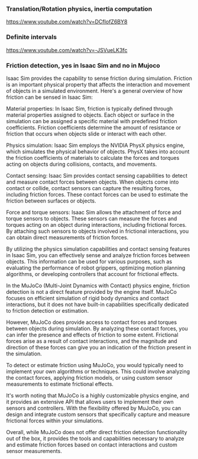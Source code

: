 ### Translation/Rotation physics, inertia computation

https://www.youtube.com/watch?v=DCfIofZ6BY8

### Definite intervals

https://www.youtube.com/watch?v=-JSVueLK3fc

### Friction detection, yes in Isaac Sim and no in Mujoco

Isaac Sim provides the capability to sense friction during simulation. Friction is an important physical property that affects the interaction and movement of objects in a simulated environment. Here's a general overview of how friction can be sensed in Isaac Sim:

Material properties: In Isaac Sim, friction is typically defined through material properties assigned to objects. Each object or surface in the simulation can be assigned a specific material with predefined friction coefficients. Friction coefficients determine the amount of resistance or friction that occurs when objects slide or interact with each other.

Physics simulation: Isaac Sim employs the NVIDIA PhysX physics engine, which simulates the physical behavior of objects. PhysX takes into account the friction coefficients of materials to calculate the forces and torques acting on objects during collisions, contacts, and movements.

Contact sensing: Isaac Sim provides contact sensing capabilities to detect and measure contact forces between objects. When objects come into contact or collide, contact sensors can capture the resulting forces, including friction forces. These contact forces can be used to estimate the friction between surfaces or objects.

Force and torque sensors: Isaac Sim allows the attachment of force and torque sensors to objects. These sensors can measure the forces and torques acting on an object during interactions, including frictional forces. By attaching such sensors to objects involved in frictional interactions, you can obtain direct measurements of friction forces.

By utilizing the physics simulation capabilities and contact sensing features in Isaac Sim, you can effectively sense and analyze friction forces between objects. This information can be used for various purposes, such as evaluating the performance of robot grippers, optimizing motion planning algorithms, or developing controllers that account for frictional effects.

In the MuJoCo (Multi-Joint Dynamics with Contact) physics engine, friction detection is not a direct feature provided by the engine itself. MuJoCo focuses on efficient simulation of rigid body dynamics and contact interactions, but it does not have built-in capabilities specifically dedicated to friction detection or estimation.

However, MuJoCo does provide access to contact forces and torques between objects during simulation. By analyzing these contact forces, you can infer the presence and effects of friction to some extent. Frictional forces arise as a result of contact interactions, and the magnitude and direction of these forces can give you an indication of the friction present in the simulation.

To detect or estimate friction using MuJoCo, you would typically need to implement your own algorithms or techniques. This could involve analyzing the contact forces, applying friction models, or using custom sensor measurements to estimate frictional effects.

It's worth noting that MuJoCo is a highly customizable physics engine, and it provides an extensive API that allows users to implement their own sensors and controllers. With the flexibility offered by MuJoCo, you can design and integrate custom sensors that specifically capture and measure frictional forces within your simulations.

Overall, while MuJoCo does not offer direct friction detection functionality out of the box, it provides the tools and capabilities necessary to analyze and estimate friction forces based on contact interactions and custom sensor measurements.
